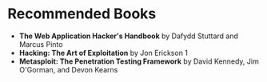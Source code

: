 
# Recommended Books

* **The Web Application Hacker's Handbook** by Dafydd Stuttard and Marcus Pinto
* **Hacking: The Art of Exploitation** by Jon Erickson 1 
* **Metasploit: The Penetration Testing Framework** by David Kennedy, Jim O'Gorman, and Devon Kearns
